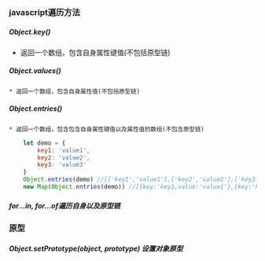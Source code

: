 ### javascript遍历方法

##### Object.key()

   * 返回一个数组，包含自身属性键值(不包括原型链)

##### Object.values()

    * 返回一个数组，包含自身属性值(不包括原型链)

##### Object.entries()

    * 返回一个数组，包含包含自身属性键值以及属性值的数组(不包含原型链)

```js
    let demo = {
        key1: 'value1',
        key2: 'value2',
        key3: 'value3'
    }
    Object.entries(demo) //[['key1','value1'],['key2','value2'],['key3','value3']]
    new Map(Object.entries(demo)) //[{key:'key1,value:'value1'},{key:'key2,value:'value2'},{key:'key3,value:'value3'}]
```

##### for...in, for...of遍历自身以及原型链

### 原型

##### Object.setPrototype(object, prototype) 设置对象原型